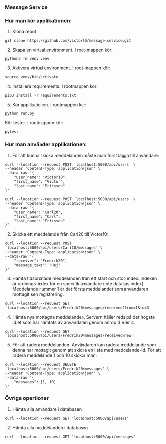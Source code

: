 ### Message Service

### Hur man kör applikationen:

1. Klona repot
```
git clone https://github.com/victor20/message-service.git
```

2. Skapa en virtual environment. I root-mappen kör:
```
python3 -m venv venv
```

3. Aktivera virtual environment. I root-mappen kör:
```
source venv/bin/activate
```

4. Installera requirements. I rootmappen kör: 
```
pip3 install -r requirements.txt
```

5. Kör applikationen. I rootmappen kör: 
```
python run.py
```

Kör tester. I rootmappen kör: 
```
pytest
```

### Hur man använder applikationen:

1. För att kunna skicka meddelanden måste man först lägga till användare:
```
curl --location --request POST 'localhost:5000/api/users' \
--header 'Content-Type: application/json' \
--data-raw '{
    "user_name": "Victor10",
    "first_name": "Victor",
    "last_name": "Eriksson"
}'
```

```
curl --location --request POST 'localhost:5000/api/users' \
--header 'Content-Type: application/json' \
--data-raw '{
    "user_name": "Carl20",
    "first_name": "Carl",
    "last_name": "Eriksson"
}'
```

2. Skicka ett meddelande från Carl20 till Victor10:
```
curl --location --request POST 'localhost:5000/api/users/Carl10/messages' \
--header 'Content-Type: application/json' \
--data-raw '{
    "receiver": "Fredrik20",
    "message_text": "Hej"
}'
```

3. Hämta tidsordnade meddelanden från ett start och stop index. Indexen är ordnings-index för en specifik användare (inte databas index) Meddelande nummer 1 är det första meddelandet som användaren mottagit sen registrering. 
```
curl --location --request GET 'localhost:5000/api/users/Fredrik20/messages/received?from=1&to=3'
```

4. Hämta nya mottagna meddelanden. Servern håller reda på det högsta id:et som har hämtats av användaren genom anrop 3 eller 4.
```
curl --location --request GET 'localhost:5000/api/users/Fredrik20/messages/received/new'
```

5. För att radera meddelanden. Användaren kan radera meddelande som denna har mottagit genom att skicka en lista med meddelande-id. För att radera meddelande 1 och 10 skickar man:
```
curl --location --request DELETE 'localhost:5000/api/users/Fredrik20/messages' \
--header 'Content-Type: application/json' \
--data-raw '{
    "messages": [1, 10]
}'
```

### Övriga opertioner
1. Hämta alla användare i databasen
```
curl --location --request GET 'localhost:5000/api/users'
```
2. Hämta alla meddelanden i databasen
```
curl --location --request GET 'localhost:5000/api/messages'
```